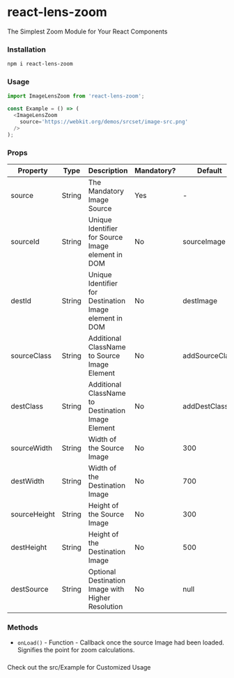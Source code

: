 
# react-lens-zoom

The Simplest Zoom Module for Your React Components

### Installation

```bash
npm i react-lens-zoom
```

### Usage

```js
import ImageLensZoom from 'react-lens-zoom';

const Example = () => (
  <ImageLensZoom 
    source='https://webkit.org/demos/srcset/image-src.png'
  />
);
```

### Props
|    Property    | Type  |          Description          | Mandatory? | Default |
| -------------  | ----  |          -----------          | ---------- | -------
| source           | String | The Mandatory Image Source | Yes | -
| sourceId           | String | Unique Identifier for Source Image element in DOM | No | sourceImage
| destId           | String | Unique Identifier for Destination Image element in DOM | No | destImage
| sourceClass           | String | Additional ClassName to Source Image Element | No | addSourceClass
| destClass           | String | Additional ClassName to Destination Image Element | No | addDestClass
| sourceWidth           | String | Width of the Source Image | No | 300
| destWidth           | String | Width of the Destination Image | No | 700
| sourceHeight           | String | Height of the Source Image | No | 300
| destHeight           | String | Height of the Destination Image | No | 500
| destSource           | String | Optional Destination Image with Higher Resolution | No | null

### Methods
* `onLoad()`   - Function - Callback once the source Image had been loaded. Signifies the point for zoom calculations.


###
Check out the src/Example for Customized Usage